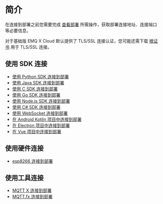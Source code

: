 # 简介

在连接到部署之前您需要完成 [查看部署](../deployments/view_deployment.md) 所需操作，获取部署连接地址、连接端口等必要信息。

对于基础版 EMQ X Cloud 默认提供了 TLS/SSL 连接认证，您可能还需下载 [根证书](https://static.emqx.net/data/cn.emqx.cloud-ca.crt) 用于 TLS/SSL 连接。



## 使用 SDK 连接

* [使用 Python SDK 连接到部署](python_sdk.md)
* [使用 Java SDK 连接到部署](java_sdk.md)
* [使用 C SDK 连接到部署](c_sdk.md)
* [使用 Go SDK 连接到部署](golang_sdk.md)
* [使用 Node.js SDK 连接到部署](nodejs_sdk.md)
* [使用 C# SDK 连接到部署](c_sharp_sdk.md)
* [使用 WebSocket 连接到部署](https://www.emqx.com/zh/blog/connect-to-mqtt-broker-with-websocket)
* [在 Android Kotlin 项目中连接到部署](https://www.emqx.com/zh/blog/android-connects-mqtt-using-kotlin)
* [在 Electron 项目中连接到部署](https://www.emqx.com/zh/blog/how-to-use-mqtt-in-electron)
* [在 Vue 项目中连接到部署](https://www.emqx.com/zh/blog/how-to-use-mqtt-in-vue)

## 使用硬件连接
* [esp8266 连接到部署](esp8266.md)

## 使用工具连接

* [MQTT X 连接到部署](mqttx.md)
* [MQTT.fx 连接到部署](mqttfx.md)

